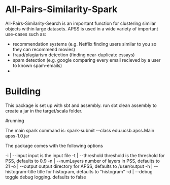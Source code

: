 # All-Pairs-Similarity-Spark


All-Pairs-Similarity-Search is an important function for clustering similar objects within large datasets. APSS is used in a wide variety of important use-cases such as:

- recommendation systems (e.g. Netflix finding users similar to you so they can recommend movies)
- fraud/plagiarism detection (finding near-duplicate essays)
- spam detection (e.g. google comparing every email recieved by a user to known spam-emails)
- 

# Building


This package is set up with sbt and assembly. run sbt clean assembly to create a jar in the target/scala folder.


#running

The main spark command is:
spark-submit --class edu.ucsb.apss.Main apss-1.0.jar 

The package comes with the following options

  -i <value> | --input <value>
        input is the input file
  -t <value> | --threshold <value>
        threshold is the threshold for PSS, defaults to 0.9
  -n <value> | --numLayers <value>
        number of layers in PSS, defaults to 21
  -o <value> | --output <value>
        output directory for APSS, defaults to /user/output
  -h <value> | --histogram-title <value>
        title for histogram, defaults to "histogram"
  -d <value> | --debug <value>
        toggle debug logging. defaults to false
        
        
